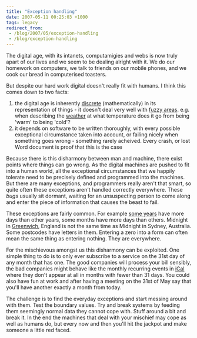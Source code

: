 ```yaml
---
title: "Exception handling"
date: 2007-05-11 00:25:03 +1000
tags: legacy
redirect_from:
 - /blog/2007/05/exception-handling
 - /blog/exception-handling
---
```


The digital age, with its intanets, computamigies and webs is now truly apart of our lives and we seem to be dealing alright with it. We do our homework on computers, we talk to friends on our mobile phones, and we cook our bread in computerised toasters.



But despite our hard work digital doesn't really fit with humans. I think this comes down to two facts:<ol>

<li>the digital age is inherently <a href="http://en.wikipedia.org/wiki/Discrete_mathematics">discrete</a> (mathematically) in its representation of things - it doesn't deal very well with <a href="http://en.wikipedia.org/wiki/Fuzzy_set">fuzzy areas</a>. e.g. when describing the <a href="http://www.bom.gov.au/weather/">weather</a> at what temperature does it go from being 'warm' to being 'cold'?</li>

<li>it depends on software to be written thoroughly, with every possible exceptional circumstance taken into account, or failing nicely when something goes wrong - something rarely acheived. Every crash, or lost Word document is proof that this is the case</li>

</ol>



Because there is this disharmony between man and machine, there exist points where things can go wrong. As the digital machines are pushed to fit into a human world, all the exceptional circumstances that we happily tolerate need to be precisely defined and programmed into the machines. But there are many exceptions, and programmers really aren't that smart, so quite often these exceptions aren't handled correctly everywhere. These <i>bugs</i> usually sit dormant, waiting for an unsuspecting person to come along and enter the piece of information that causes the beast to fail.



These exceptions are fairly common. For example <a href="http://en.wikipedia.org/wiki/Leap_year">some years</a> have more days than other years, some months have more days than others. Midnight in <a href="http://en.wikipedia.org/wiki/Greenwich">Greenwich</a>, England is not the same time as Midnight in Sydney, Australia. Some postcodes have letters in them. Entering a zero into a form can often mean the same thing as entering nothing. They are everywhere.



For the mischievous amongst us this disharmony can be exploited. One simple thing to do is to only ever subscribe to a service on the 31st day of any month that has one. The good companies will process your bill sensibly, the bad companies might behave like the monthly recurring events in <a href="http://www.apple.com/macosx/features/ical/">iCal</a> where they don't appear at all in months with fewer than 31 days. You could also have fun at work and after having a meeting on the 31st of May say that you'll have another exactly a month from today.



The challenge is to find the everyday exceptions and start messing around with them. Test the boundary values. Try and break systems by feeding them seemingly normal data they cannot cope with. Stuff around a bit and break it. In the end the machines that deal with your mischief may cope as well as humans do, but every now and then you'll hit the jackpot and make someone a little red faced.<!--break-->


